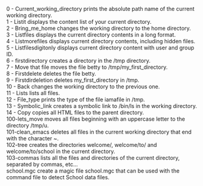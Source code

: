 0 - Current_working_directory prints the absolute path name of the current working directory.  
1 - Listit displays the content list of your current directory.  
2 - Bring_me_home changes the working directory to the home directory.  
3 - Listfiles displays the current directory contents in a long format.  
4 - Listmorefiles displays current directory contents, including hidden files.  
5 - Listfilesdigitonly displays current directory content with user and group ID.  
6 - firstdirectory creates a directory in the /tmp directory.  
7 - Move that file moves the file betty to /tmp/my_first_directory.  
8 - Firstdelete deletes the file betty.   
9 - Firstdirdeletion deletes my_first_directory in /tmp.  
10 - Back changes the working directory to the previous one.  
11 - Lists lists all files.  
12 - File_type prints the type of the file iamafile in /tmp.  
13 - Symbolic_link creates a symbolic link to /bin/ls in the working directory.  
14 - Copy copies all HTML files to the parent directory.  
100-lets_move moves all files beginning with an uppercase letter to the directory /tmp/u.  
101-clean_emacs deletes all files in the current working directory that end with the character ~.  
102-tree creates the directories welcome/, welcome/to/ and welcome/to/school in the current directory.  
103-commas lists all the files and directories of the current directory, separated by commas, etc...  
school.mgc create a magic file school.mgc that can be used with the command file to detect School data files.  
